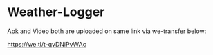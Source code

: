 # Weather-Logger

Apk and Video both are uploaded on same link via we-transfer below:

https://we.tl/t-qvDNiPvWAc
